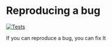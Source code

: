 # Reproducing a bug
[![Tests](https://github.com/arttet/reproduce-bug/actions/workflows/workflow.yml/badge.svg?branch=main)](https://github.com/arttet/reproduce-bug/actions/workflows/workflow.yml)

If you can reproduce a bug, you can fix It
